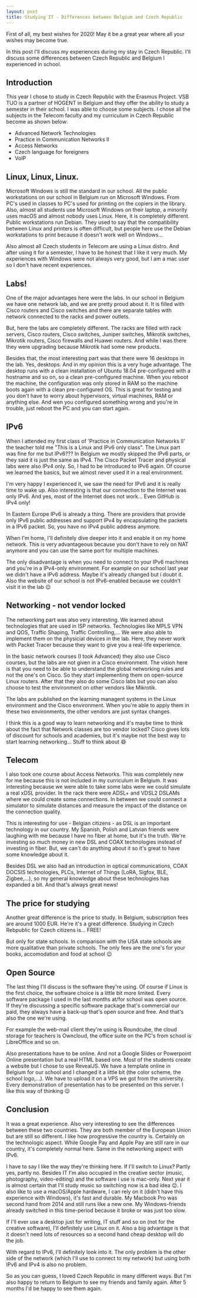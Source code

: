 ```yaml
---
layout: post
title: Studying IT - Differences between Belgium and Czech Republic
---
```


First of all, my best wishes for 2020! May it be a great year where all your wishes may become true.  

In this post I'll discuss my experiences during my stay in Czech Republic. I'll discuss some differences between Czech Republic and Belgium I experienced in school.

## Introduction

This year I chose to study in Czech Republic with the Erasmus Project. VSB TUO is a partner of HOGENT in Belgium and they offer the ability to study a semester in their school. I was able to choose some subjects. I chose all the subjects in the Telecom faculty and my curriculum in Czech Republic become as shown below:

* Advanced Network Technologies
* Practice in Communication Networks II
* Access Networks
* Czech language for foreigners
* VoIP

## Linux, Linux, Linux.

Microsoft Windows is still the standard in our school. All the public workstations on our school in Belgium run on Microsoft Windows. From PC's used in classes to PC's used for printing on the copiers in the library. Also, almost all students use Microsoft Windows on their laptop, a minority uses macOS and almost nobody uses Linux. Here, it is completely different. Public workstations run Debian. They used to say that the compatibility between Linux and printers is often difficult, but people here use the Debian workstations to print because it doesn't work well on Windows...  

Also almost all Czech students in Telecom are using a Linux distro. And after using it for a semester, I have to be honest that I like it very much. My experiences with Windows were not always very good, but I am a mac user so I don't have recent experiences.

## Labs!

One of the major advantages here were the labs. In our school in Belgium we have one network lab, and we are pretty proud about it. It is filled with Cisco routers and Cisco switches and there are separate tables with network connected to the racks and power outlets. 

But, here the labs are completely different. The racks are filled with rack servers, Cisco routers, Cisco switches, Juniper switches, Mikrotik switches, Mikrotik routers, Cisco firewalls and Huawei routers. And while I was there they were upgrading because Mikrotik had some new products.  

Besides that, the most interesting part was that there were 16 desktops in the lab. Yes, desktops. And in my opinion this is a very huge advantage. The desktop runs with a clean installation of Ubuntu 18.04 pre-configured with a hostname and so on, so a clean pre-configured machine. When you reboot the machine, the configuration was only stored in RAM so the machine boots again with a clean pre-configured OS. This is great for testing and you don't have to worry about hypervisors, virtual machines, RAM or anything else. And wen you configured something wrong and you're in trouble, just reboot the PC and you can start again.  

## IPv6

When I attended my first class of 'Practice in Communication Networks II' the teacher told me "This is a Linux and IPv6 only class". The Linux part was fine for me but IPv6??? In Belgium we mostly skipped the IPv6 parts, or they said it is just the same as IPv4. The Cisco Packet Tracer and physical labs were also IPv4 only. So, I had to be introduced to IPv6 again. Of course we learned the basics, but we almost never used it in a real environment.  

I'm very happy I experienced it, we saw the need for IPv6 and it is really time to wake up. Also interesting is that our connection to the Internet was only IPv6. And yes, most of the Internet does not work... Even GitHub is IPv4 only!  

In Eastern Europe IPv6 is already a thing. There are providers that provide only IPv6 public addresses and support IPv4 by encapsulating the packets in a IPv6 packet. So, you have no IPv4 public address anymore.  

When I'm home, I'll definitely dive deeper into it and enable it on my home network. This is very advantageous because you don't have to rely on NAT anymore and you can use the same port for multiple machines.  

The only disadvantage is when you need to connect to your IPv6 machines and you're in a IPv4-only environment. For example on our school last year we didn't have a IPv6 address. Maybe it's already changed but i doubt it. Also the website of our school is not IPv6-enabled because we couldn't visit it in the lab :wink:

## Networking - not vendor locked

The networking part was also very interesting. We learned about technologies that are used in ISP networks. Technologies like MPLS VPN and QOS, Traffic Shaping, Traffic Controlling,... We were also able to implement them on the physicial devices in the lab. Here, they never work with Packet Tracer because they want to give you a real-life experience.  

In the basic network courses (I took Advanced) they also use Cisco courses, but the labs are not given in a Cisco environment. The vision here is that you need to be able to understand the global networking rules and not the one's on Cisco. So they start implementing them on open-source Linux routers. After that they also do some Cisco labs but you can also choose to test the environment on other vendors like Mikrotik.  

The labs are published on the learning managent systems in the Linux environment and the Cisco environment. When you're able to apply them in these two environments, the other vendors are just syntax changes.  

I think this is a good way to learn networking and it's maybe time to think about the fact that Network classes are too vendor locked? Cisco gives lots of discount for schools and academies, but it's maybe not the best way to start learning networking... Stuff to think about :smile:

## Telecom

I also took one course about Access Networks. This was completely new for me because this is not included in my curriculum in Belgium. It was interesting because we were able to take some labs were we could simulate a real xDSL provider. In the rack there were ADSL+ and VDSL2 DSLAMs where we could create some connections. In between we could connect a simulator to simulate distances and measure the impact of the distance on the connection quality.  

This is interesting for use - Belgian citizens - as DSL is an important technology in our country. My Spanish, Polish and Latvian friends were laughing with me because I have no fiber at home, but it's the truth. We're investing so much money in new DSL and COAX technologies instead of investing in fiber. But, we can't do anything about it so it's great to have some knowledge about it.  

Besides DSL we also had an introduction in optical communications, COAX DOCSIS technologies, PLCs, Internet of Things (LoRA, Sigfox, BLE, Zigbee,...), so my general knowledge about these technologies has expanded a bit. And that's always great news!

## The price for studying

Another great difference is the price to study. In Belgium, subscription fees are around 1000 EUR. He're it's a great difference. Studying in Czech Rebpublic for Czech citizens is... FREE!  

But only for state schools. In comparison with the USA state schools are more qualitative than private schools. The only fees are the one's for your books, accomodation and food at school :wink:  

## Open Source

The last thing I'll discuss is the software they're using. Of course if Linux is the first choice, the software choice is a little bit more limited. Every software package I used in the last months at/for school was open source. If they're discussing a specific software package that's commercial our paid, they always have a back-up that's open source and free. And that's also the one we're using. 

For example the web-mail client they're using is Roundcube, the cloud storage for teachers is Owncloud, the office suite on the PC's from school is LibreOffice and so on. 

Also presentations have to be online. And not a Google Slides or Powerpoint Online presentation but a real HTML based one. Most of the students create a website but I chose to use RevealJS. We have a template online in Belgium for our school and I changed it a little bit (the color scheme, the school logo,...). We have to upload it on a VPS we got from the university. Every demonstration of presentation has to be presented on this server. I like this way of thinking :wink:

## Conclusion

It was a great experience. Also very interesting to see the differences between these two countries. They are both member of the European Union but are still so different. I like how progressive the country is. Certainly on the technologic aspect. While Google Pay and Apple Pay are still rare in our country, it's completely normal here. Same in the networking aspect with IPv6.  

I have to say I like the way they're thinking here. If I'll switch to Linux? Partly yes, partly no. Besides IT I'm also occupied in the creative sector (music, photography, video-editing) and the software I use is mac-only. Next year it is almost certain that I'll study music so switching now is a bad idea :wink:. I also like to use a macOS/Apple hardware, I can rely on it (didn't have this experience with Windows), it's fast and durable. My Macbook Pro was second hand from 2014 and still runs like a new one. My Windows-friends already switched in this time-period because it broke or was just too slow.  

If I'll ever use a desktop just for writing, IT stuff and so on (not for the creative software), I'll definitely use Linux on it. Also a big advantage is that it doesn't need lots of resources so a second hand cheap desktop will do the job. 

With regard to IPv6, I'll definitely look into it. The only problem is the other side of the network (which I'll use to connect to my network) but using both IPv6 and IPv4 is also no problem.  

So as you can guess, I loved Czech Republic in many different ways. But I'm also happy to return to Belgium to see my friends and family again. After 5 months I'd be happy to see them again.